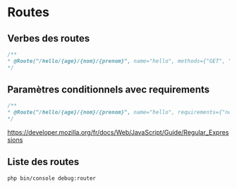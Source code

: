 # Routes
## Verbes des routes
```php
/**
* @Route("/hello/{age}/{nom}/{prenom}", name="hello", methods={"GET", "POST"})
*/
```

## Paramètres conditionnels avec requirements
```php
/**
* @Route("/hello/{age}/{nom}/{prenom}", name="hello", requirements={"nom"=#[a-z]{2,50}"})
*/
```

https://developer.mozilla.org/fr/docs/Web/JavaScript/Guide/Regular_Expressions

## Liste des routes
`php bin/console debug:router`

